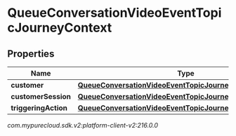 # QueueConversationVideoEventTopicJourneyContext


## Properties

| Name | Type | Description | Notes |
| ------------ | ------------- | ------------- | ------------- |
| **customer** | [**QueueConversationVideoEventTopicJourneyCustomer**](QueueConversationVideoEventTopicJourneyCustomer) |  |  [optional] |
| **customerSession** | [**QueueConversationVideoEventTopicJourneyCustomerSession**](QueueConversationVideoEventTopicJourneyCustomerSession) |  |  [optional] |
| **triggeringAction** | [**QueueConversationVideoEventTopicJourneyAction**](QueueConversationVideoEventTopicJourneyAction) |  |  [optional] |




_com.mypurecloud.sdk.v2:platform-client-v2:216.0.0_

